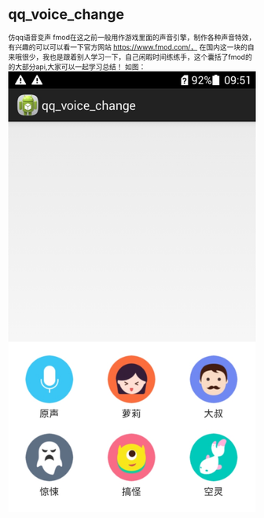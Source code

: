# qq_voice_change
仿qq语音变声
fmod在这之前一般用作游戏里面的声音引擎，制作各种声音特效，有兴趣的可以可以看一下官方网站
https://www.fmod.com/，
在国内这一块的自来哦很少，我也是跟着别人学习一下，自己闲暇时间练练手，这个囊括了fmod的的大部分api,大家可以一起学习总结！
如图：
![image](https://github.com/ambitious09/qq_voice_change/blob/master/qq.jpeg)
